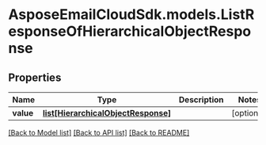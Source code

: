 # AsposeEmailCloudSdk.models.ListResponseOfHierarchicalObjectResponse

## Properties
Name | Type | Description | Notes
------------ | ------------- | ------------- | -------------
**value** | [**list[HierarchicalObjectResponse]**](HierarchicalObjectResponse.md) |  | [optional] 



[[Back to Model list]](README.md#documentation-for-models) [[Back to API list]](README.md#documentation-for-api-endpoints) [[Back to README]](README.md)


